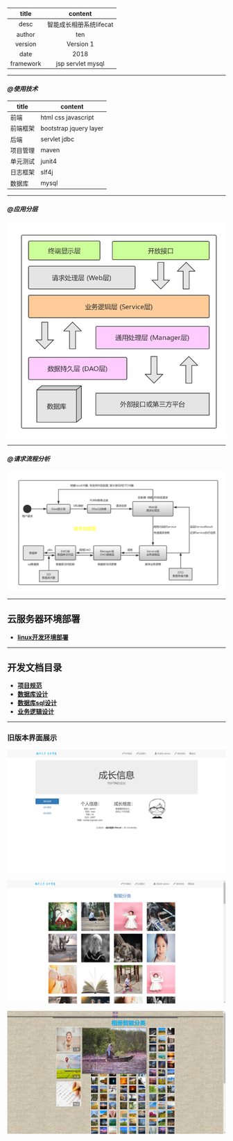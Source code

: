|title|content|
|:---:|:---:
|desc|智能成长相册系统lifecat
|author|ten
|version|Version 1
|date|2018
|framework|jsp servlet mysql
******************************************************************************
 #### _@使用技术_
  
  |title|content|
  |---|---
  |前端|html css javascript
  |前端框架|bootstrap jquery layer
  |后端|servlet jdbc 
  |项目管理|maven
  |单元测试|junit4
  |日志框架|slf4j
  |数据库|mysql
*******************************************************************************
 #### _@应用分层_  
  
   ![应用分层](Image/应用分层图.png)    
     
  ******************************************************************************
 #### _@请求流程分析_
 
  ![请求流程](Image/请求流程图.png) 
  
******************************************************************************
## 云服务器环境部署

  * __[linux开发环境部署](https://blog.csdn.net/wsh596823919/article/details/79717993)__
  
******************************************************************************
## 开发文档目录

  * __[项目规范](Read/standard.md)__ 
  * __[数据库设计](Read/database.md)__
  * __[数据库sql设计](Read/sql.md)__
  * __[业务逻辑设计](Read/service.md)__
    
******************************************************************************
### 旧版本界面展示

![用户界面](Image/用户界面1.png)

![图片展示](Image/图片展示1.png)

![图片展示](Image/图片展示2.png)
